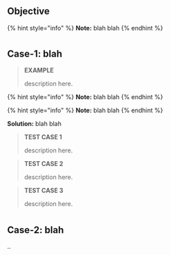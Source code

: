 <!--
[ file: README.md ] =======================================================================

[ description     ] -----------------------------------------------------------------------

	this .md file contains study materials for network security.

[ explanation     ] -----------------------------------------------------------------------

	the purpose of this .md file is to assist students enhance their learning process.
-->

<!--
[ info            ] -----------------------------------------------------------------------
-->
<!--objective-->
## Objective

{% hint style="info" %}
**Note:** blah blah
{% endhint %}

#

<!--case-1-->
## Case-1: blah

> **EXAMPLE**
>
> description here.

{% hint style="info" %}
**Note:** blah blah
{% endhint %}

{% hint style="info" %}
**Note:** blah blah
{% endhint %}

**Solution:** blah blah

> **TEST CASE 1**
>
> description here.

> **TEST CASE 2**
>
> description here.

> **TEST CASE 3**
>
> description here.

#

<!--case-2-->
## Case-2: blah

..

<!--
[ END             ] -----------------------------------------------------------------------
-->
